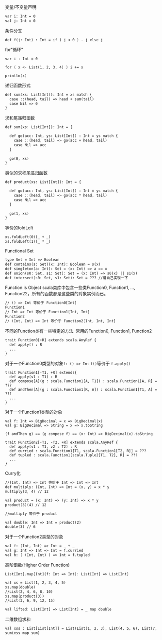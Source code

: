 变量/不变量声明
```dtd
var i: Int = 0
val j: Int = 0
```

条件分支
```
def f(j: Int) : Int = if ( j < 0 ) - j else j
```

for"循环"
```
var i : Int = 0

for ( x <- List(1, 2, 3, 4) ) i += x

println(x)
```

递归函数形式
```dtd
def sum(xs: List[Int]): Int = xs match {
  case ::(head, tail) => head + sum(tail)
  case Nil => 0
}
```

求和尾递归函数
```dtd
def sum(xs: List[Int]): Int = {

  def go(acc: Int, ys: List[Int]) : Int = ys match {
    case ::(head, tail) => go(acc + head, tail) 
    case Nil => acc
  }  
  
  go(0, xs)  
}
```
类似的求积尾递归函数
```dtd
def product(xs: List[Int]): Int = {

  def go(acc: Int, ys: List[Int]) : Int = ys match {
    case ::(head, tail) => go(acc * head, tail) 
    case Nil => acc
  }  
  
  go(1, xs)  
}
```
等价的foldLeft
```dtd
xs.foldLeft(0)(_ + _)
xs.foldLeft(1)(_ * _)
```

Functional Set
```dtd
type Set = Int => Boolean
def contains(s: Set)(x: Int): Boolean = s(x)
def singleton(a: Int): Set = (x: Int) => a == x
def union(s0: Set, s1: Set): Set = (x: Int) => s0(x) || s1(x)
def intersect(s0: Set, s1: Set): Set = ??? //请自己实现一下

```
Function is Object
scala类库中包含一些类Function0, Function1, ..., Function22，所有的函数都是这些类的对象实例而已。
```dtd
// () => Int 等价于 Function0[Int]
Function1
// Int => Int 等价于 Function1[Int, Int]
Function2
// (Int, Int) => Int 等价于 Function2[Int, Int, Int]
```
不同的Function类有一些特定的方法. 常用的Function0, Function1, Function2
```dtd
trait Function0[+R] extends scala.AnyRef {
  def apply() : R
  ... 
}
```
对于一个Function0类型的对象```f: () => Int``` ```f()```等价于 ```f.apply()```

```
trait Function1[-T1, +R] extends{
  def apply(v1 : T1) : R
  def compose[A](g : scala.Function1[A, T1]) : scala.Function1[A, R] = ???
  def andThen[A](g : scala.Function1[R, A]) : scala.Function1[T1, A] = ???
  ...
}
```
对于一个Function1类型的对象
```
val f: Int => BigDecimal = x => BigDecimal(x)
val g: BigDecimal => String = x => x.toString

(f andThen g) == (g compose f) == (x: Int) => BigDecimal(x).toString
```
```
trait Function2[-T1, -T2, +R] extends scala.AnyRef {
  def apply(v1 : T1, v2 : T2) : R
  def curried : scala.Function1[T1, scala.Function1[T2, R]] = ??? 
  def tupled : scala.Function1[scala.Tuple2[T1, T2], R] = ???
  ...
}
```
Curry化
```dtd
//(Int, Int) => Int 等价于 Int => Int => Int
def multiply: (Int, Int) => Int = (x, y) = x * y
multiply(3, 4) // 12

val product = (x: Int) => (y: Int) => x * y
product(3)(4) // 12

//multiply 等价于 product

val double: Int => Int = product(2)
double(3) // 6
```

对于一个Function2类型的对象
```dtd
val f: (Int, Int) => Int = _ + _
val g: Int => Int => Int = f.curried
val h: ( (Int, Int) ) => Int = f.tupled
```

高阶函数(Higher Order Function)
```
List[Int].map[Int](f: Int => Int): List[Int] => List[Int]
```
```dtd
val xs = List(1, 2, 3, 4, 5)
xs.map(double)
//List(2, 4, 6, 8, 10)
xs.map(product(3))
//List(3, 6, 9, 12, 15) 

val lifted: List[Int] => List[Int] = _ map double
```  

二维数组求和
```dtd
val xss : List[List[Int]] = List(List(1, 2, 3), List(4, 5, 6), List(7, 8, 9, 10)
sum(xss map sum)
```